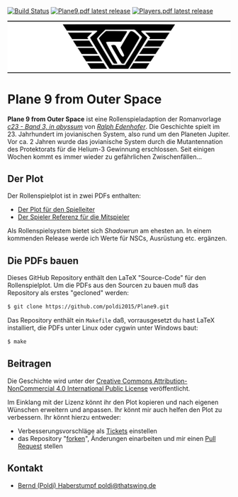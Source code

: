 [![Build Status](https://travis-ci.org/poldi2015/Plane9.svg?branch=master)](https://travis-ci.org/poldi2015/Plane9) [![Plane9.pdf latest release](https://img.shields.io/github/release/poldi2015/Plane9.svg?label=Plane9.pdf)](https://github.com/poldi2015/Plane9/releases/latest/download/Plane9.pdf) [![Players.pdf latest release](https://img.shields.io/github/release/poldi2015/Plane9.svg?label=Players.pdf)](https://github.com/poldi2015/Plane9/releases/latest/download/Players.pdf)

![Logo](images/logo_readme.png)


# Plane 9 from Outer Space

**Plane 9 from Outer Space** ist eine Rollenspieladaption der Romanvorlage *[c23 - Band 3, in abyssum](https://www.century23.de/index.php/buecher)* von *[Ralph  Edenhofer](https://www.century23.de/index.php/autor)*. Die Geschichte spielt im 23. Jahrhundert im jovianischen System, also rund um den Planeten Jupiter. Vor ca. 2 Jahren wurde das jovianische System durch die Mutantennation des Protektorats für die Helium-3 Gewinnung erschlossen. Seit einigen Wochen kommt es immer wieder zu gefährlichen Zwischenfällen...

## Der Plot

Der Rollenspielplot ist in zwei PDFs enthalten:

* [Der Plot für den Spielleiter](https://github.com/poldi2015/Plane9/releases/latest/download/Plane9.pdf)
* [Der Spieler Referenz für die Mitspieler](https://github.com/poldi2015/Plane9/releases/latest/download/Players.pdf)

Als Rollenspielsystem bietet sich *Shadowrun* am ehesten an. In einem kommenden Release werde ich Werte für NSCs, Ausrüstung etc. ergänzen.

## Die PDFs bauen

Dieses GitHub Repository enthält den LaTeX "Source-Code" für den Rollenspielplot. Um die PDFs aus den Sourcen zu bauen muß das Repository als erstes "gecloned" werden:

```bash
$ git clone https://github.com/poldi2015/Plane9.git
```

Das Repository enthält ein `Makefile` daß, vorrausgesetzt du hast LaTeX installiert, die PDFs unter Linux oder cygwin unter Windows baut:

```bash
$ make
```

## Beitragen

Die Geschichte wird unter der [Creative Commons Attribution-NonCommercial 4.0 International Public
License](LICENSE.txt) veröffentlicht.

Im Einklang mit der Lizenz könnt ihr den Plot kopieren und nach eigenen Wünschen erweitern und anpassen. Ihr könnt mir auch helfen den Plot zu verbessern. Ihr könnt hierzu entweder:

* Verbesserungsvorschläge als [Tickets](https://github.com/poldi2015/Plane9/issues) einstellen
* das Repository "[forken](https://help.github.com/en/articles/fork-a-repo)", Änderungen einarbeiten und mir einen [Pull Request](https://help.github.com/en/articles/creating-a-pull-request-from-a-fork) stellen

## Kontakt

* [Bernd (Poldi) Haberstumpf <poldi@thatswing.de>](mailto:poldi@thatswing.de)
